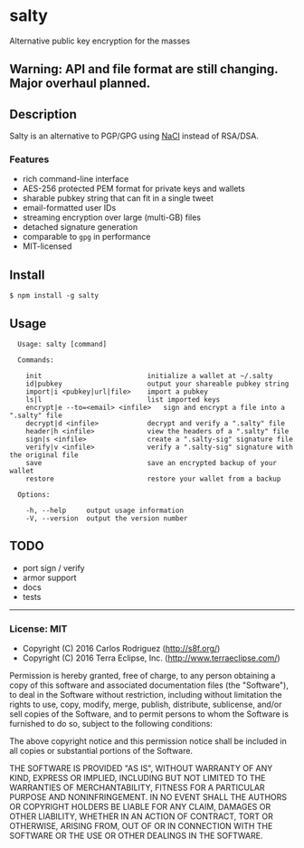 salty
=====

Alternative public key encryption for the masses

## Warning: API and file format are still changing. Major overhaul planned.

## Description

Salty is an alternative to PGP/GPG using [NaCl](https://en.wikipedia.org/wiki/NaCl_(software)) instead of RSA/DSA.

### Features

- rich command-line interface
- AES-256 protected PEM format for private keys and wallets
- sharable pubkey string that can fit in a single tweet
- email-formatted user IDs
- streaming encryption over large (multi-GB) files
- detached signature generation
- comparable to `gpg` in performance
- MIT-licensed

## Install

```
$ npm install -g salty
```

## Usage

```
  Usage: salty [command]

  Commands:

    init                          initialize a wallet at ~/.salty
    id|pubkey                     output your shareable pubkey string
    import|i <pubkey|url|file>    import a pubkey
    ls|l                          list imported keys
    encrypt|e --to=<email> <infile>   sign and encrypt a file into a ".salty" file
    decrypt|d <infile>            decrypt and verify a ".salty" file
    header|h <infile>             view the headers of a ".salty" file
    sign|s <infile>               create a ".salty-sig" signature file
    verify|v <infile>             verify a ".salty-sig" signature with the original file
    save                          save an encrypted backup of your wallet
    restore                       restore your wallet from a backup

  Options:

    -h, --help     output usage information
    -V, --version  output the version number
```

## TODO

- port sign / verify
- armor support
- docs
- tests

- - -

### License: MIT

- Copyright (C) 2016 Carlos Rodriguez (http://s8f.org/)
- Copyright (C) 2016 Terra Eclipse, Inc. (http://www.terraeclipse.com/)

Permission is hereby granted, free of charge, to any person obtaining a copy
of this software and associated documentation files (the &quot;Software&quot;), to deal
in the Software without restriction, including without limitation the rights
to use, copy, modify, merge, publish, distribute, sublicense, and/or sell
copies of the Software, and to permit persons to whom the Software is furnished
to do so, subject to the following conditions:

The above copyright notice and this permission notice shall be included in
all copies or substantial portions of the Software.

THE SOFTWARE IS PROVIDED &quot;AS IS&quot;, WITHOUT WARRANTY OF ANY KIND, EXPRESS OR
IMPLIED, INCLUDING BUT NOT LIMITED TO THE WARRANTIES OF MERCHANTABILITY,
FITNESS FOR A PARTICULAR PURPOSE AND NONINFRINGEMENT. IN NO EVENT SHALL THE
AUTHORS OR COPYRIGHT HOLDERS BE LIABLE FOR ANY CLAIM, DAMAGES OR OTHER
LIABILITY, WHETHER IN AN ACTION OF CONTRACT, TORT OR OTHERWISE, ARISING FROM,
OUT OF OR IN CONNECTION WITH THE SOFTWARE OR THE USE OR OTHER DEALINGS IN THE
SOFTWARE.